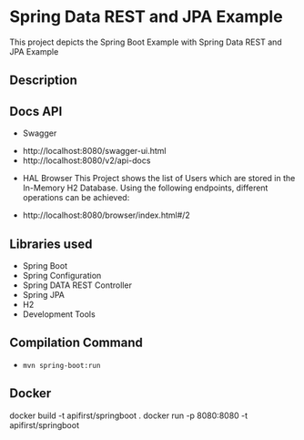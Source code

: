 # Spring Data REST and JPA Example
This project depicts the Spring Boot Example with Spring Data REST and JPA Example

## Description


## Docs API

* Swagger

- http://localhost:8080/swagger-ui.html
- http://localhost:8080/v2/api-docs

*  HAL  Browser
This Project shows the list of Users which are stored in the In-Memory H2 Database. Using the following endpoints, different operations can be achieved:

- http://localhost:8080/browser/index.html#/2



## Libraries used
- Spring Boot
- Spring Configuration
- Spring DATA REST Controller
- Spring JPA
- H2
- Development Tools



## Compilation Command
- `mvn spring-boot:run`

## Docker
docker build -t apifirst/springboot .
docker run -p 8080:8080 -t apifirst/springboot
